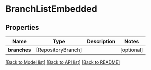 # BranchListEmbedded

## Properties
Name | Type | Description | Notes
------------ | ------------- | ------------- | -------------
**branches** | [RepositoryBranch] |  | [optional] 

[[Back to Model list]](../README.md#documentation-for-models) [[Back to API list]](../README.md#documentation-for-api-endpoints) [[Back to README]](../README.md)


